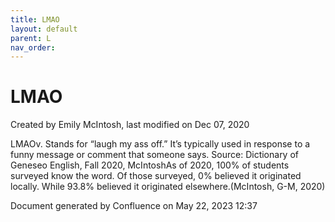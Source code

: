 ```yaml
---
title: LMAO
layout: default
parent: L
nav_order:
---
```


# LMAO

Created by  Emily McIntosh, last modified on Dec 07, 2020

LMAOv. Stands for “laugh my ass off.” It’s typically used in response to a funny message or comment that someone says. Source: Dictionary of Geneseo English, Fall 2020, McIntoshAs of 2020, 100% of students surveyed know the word. Of those surveyed, 0% believed it originated locally. While 93.8% believed it originated elsewhere.(McIntosh, G-M, 2020)

Document generated by Confluence on May 22, 2023 12:37


